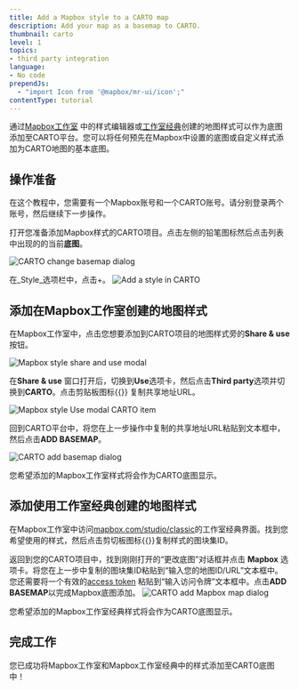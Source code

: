 ```yaml
---
title: Add a Mapbox style to a CARTO map
description: Add your map as a basemap to CARTO.
thumbnail: carto
level: 1
topics:
- third party integration
language:
- No code
prependJs:
  - "import Icon from '@mapbox/mr-ui/icon';"
contentType: tutorial
---
```


<!--copyeditor disable basemap-->

通过[Mapbox工作室](https://www.mapbox.com/studio) 中的样式编辑器或[工作室经典](https://github.com/mapbox/mapbox-studio-classic)创建的地图样式可以作为底图添加至CARTO平台。您可以将任何预先在Mapbox中设置的底图或自定义样式添加为CARTO地图的基本底图。
## 操作准备

在这个教程中，您需要有一个Mapbox账号和一个CARTO账号。请分别登录两个账号，然后继续下一步操作。

打开您准备添加Mapbox样式的CARTO项目。点击左侧的铅笔图标然后点击列表中出现的的当前**底图**。

<img alt='CARTO change basemap dialog' src='/help/img/3rdparty/cartodb-change-basemap.png' class='block wmax600 mx-auto'>

在_Style_选项栏中，点击+。
<img alt='Add a style in CARTO' src='/help/img/3rdparty/cartodb-add-style.png' class='block wmax600 mx-auto'>

## 添加在Mapbox工作室创建的地图样式

在Mapbox工作室中，点击您想要添加到CARTO项目的地图样式旁的**Share &amp; use** 按钮。

![Mapbox style share and use modal](/help/img/3rdparty/cartodb-style-share.png)

在**Share &amp; use** 窗口打开后，切换到**Use**选项卡，然后点击**Third party**选项并切换到**CARTO**。点击剪贴板图标{{<Icon name='clipboard' inline={true} />}} 复制共享地址URL。

<img alt='Mapbox style Use modal CARTO item' src='/help/img/3rdparty/cartodb-share-page.png' class='block mx-auto'>

回到CARTO平台中，将您在上一步操作中复制的共享地址URL粘贴到文本框中，然后点击**ADD BASEMAP**。

![CARTO add basemap dialog](/help/img/3rdparty/cartodb-add-studio-xyz.png)

您希望添加的Mapbox工作室样式将会作为CARTO底图显示。

## 添加使用工作室经典创建的地图样式

在Mapbox工作室中访问[mapbox.com/studio/classic](https://www.mapbox.com/studio/classic)的工作室经典界面。找到您希望使用的样式，然后点击剪切板图标{{<Icon name='clipboard' inline={true} />}}复制样式的图块集ID。

返回到您的CARTO项目中，找到刚刚打开的“更改底图”对话框并点击 **Mapbox** 选项卡。将您在上一步中复制的图块集ID粘贴到“输入您的地图ID/URL”文本框中。您还需要将一个有效的[access token](https://www.mapbox.com/account/access-tokens) 粘贴到“输入访问令牌”文本框中。点击**ADD BASEMAP**以完成Mapbox底图添加。
![CARTO add Mapbox map dialog](/help/img/3rdparty/cartodb-add-classic.png)

您希望添加的Mapbox工作室经典样式将会作为CARTO底图显示。

## 完成工作

您已成功将Mapbox工作室和Mapbox工作室经典中的样式添加至CARTO底图中！
